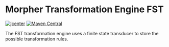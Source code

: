 # Morpher Transformation Engine FST

[![jcenter](https://api.bintray.com/packages/szgabsz91/maven/morpher-transformation-engine-fst/images/download.svg)](https://bintray.com/szgabsz91/maven/morpher-transformation-engine-fst/_latestVersion)
[![Maven Central](https://maven-badges.herokuapp.com/maven-central/com.github.szgabsz91/morpher-transformation-engine-fst/badge.svg)](https://maven-badges.herokuapp.com/maven-central/com.github.szgabsz91/morpher-transformation-engine-fst)

The FST transformation engine uses a finite state transducer to store the possible transformation rules.

